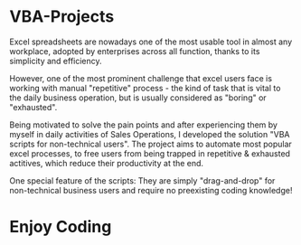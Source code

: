 # VBA-Projects
Excel spreadsheets are nowadays one of the most usable tool in almost any workplace, adopted by enterprises across all function, thanks to its simplicity and efficiency.

However, one of the most prominent challenge that excel users face is working with manual "repetitive" process - the kind of task that is vital to the daily business operation, but is usually considered as "boring" or "exhausted".

Being motivated to solve the pain points and after experiencing them by myself in daily activities of Sales Operations, I developed the solution "VBA scripts for non-technical users". The project aims to automate most popular excel processes, to free users from being trapped in repetitive & exhausted actitives, which reduce their productivity at the end.

One special feature of the scripts: They are simply "drag-and-drop" for non-technical business users and require no preexisting coding knowledge!

# Enjoy Coding
